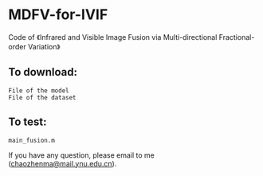 # MDFV-for-IVIF

Code of 《Infrared and Visible Image Fusion via Multi-directional Fractional-order Variation》


## To download:
    File of the model 
    File of the dataset 
 
## To test:
    main_fusion.m

If you have any question, please email to me (chaozhenma@mail.ynu.edu.cn).
